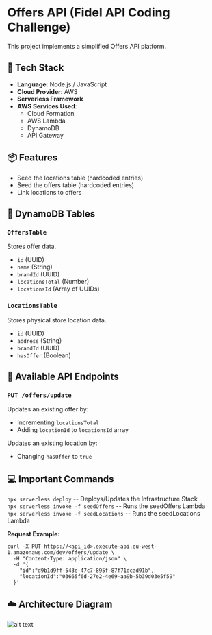 # Offers API (Fidel API Coding Challenge)

This project implements a simplified Offers API platform.

## 🚀 Tech Stack

- **Language**: Node.js / JavaScript
- **Cloud Provider**: AWS
- **Serverless Framework**
- **AWS Services Used**:
  - Cloud Formation
  - AWS Lambda
  - DynamoDB
  - API Gateway

## 📦 Features
- Seed the locations table (hardcoded entries)
- Seed the offers table (hardcoded entries)
- Link locations to offers

## 📁 DynamoDB Tables
### `OffersTable`
Stores offer data.
- `id` (UUID)
- `name` (String)
- `brandId` (UUID)
- `locationsTotal` (Number)
- `locationsId` (Array of UUIDs)

### `LocationsTable`
Stores physical store location data.
- `id` (UUID)
- `address` (String)
- `brandId` (UUID)
- `hasOffer` (Boolean)

## 🔧 Available API Endpoints

### `PUT /offers/update`
Updates an existing offer by:
- Incrementing `locationsTotal`
- Adding `locationId` to `locationsId` array

Updates an existing location by:
- Changing `hasOffer` to `true`


## 💻 Important Commands
``` npx serverless deploy ``` -- Deploys/Updates the Infrastructure Stack <br />
``` npx serverless invoke -f seedOffers ``` -- Runs the seedOffers Lambda <br />
``` npx serverless invoke -f seedLocations ``` -- Runs the seedLocations Lambda

**Request Example:**

```
curl -X PUT https://<api_id>.execute-api.eu-west-1.amazonaws.com/dev/offers/update \
  -H "Content-Type: application/json" \
  -d '{
    "id":"d9b1d9ff-543e-47c7-895f-87f71dcad91b",
    "locationId":"03665f6d-27e2-4e69-aa9b-5b39d03e5f59"
  }'
```

## ☁️ Architecture Diagram

![alt text](diagram.png)